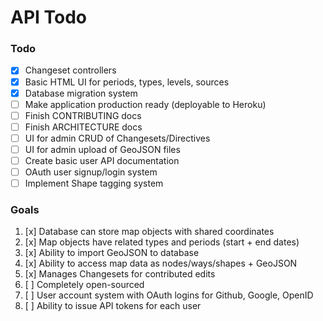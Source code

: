 # API Todo

### Todo

- [x] Changeset controllers
- [x] Basic HTML UI for periods, types, levels, sources
- [x] Database migration system
- [ ] Make application production ready (deployable to Heroku)
- [ ] Finish CONTRIBUTING docs
- [ ] Finish ARCHITECTURE docs
- [ ] UI for admin CRUD of Changesets/Directives
- [ ] UI for admin upload of GeoJSON files
- [ ] Create basic user API documentation
- [ ] OAuth user signup/login system
- [ ] Implement Shape tagging system

### Goals

1. [x] Database can store map objects with shared coordinates
2. [x] Map objects have related types and periods (start + end dates)
3. [x] Ability to import GeoJSON to database
4. [x] Ability to access map data as nodes/ways/shapes + GeoJSON
5. [x] Manages Changesets for contributed edits
6. [ ] Completely open-sourced
7. [ ] User account system with OAuth logins for Github, Google, OpenID
8. [ ] Ability to issue API tokens for each user
